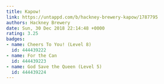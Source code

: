 ```yaml
---
title: Kapow!
link: https://untappd.com/b/hackney-brewery-kapow/1787795
authors: Hackney Brewery
date: Sun, 30 Dec 2018 22:14:48 +0000
rating: 3.25
badges:
- name: Cheers To You! (Level 8)
  id: 444439222
- name: For the Can
  id: 444439223
- name: God Save the Queen (Level 5)
  id: 444439224
---
```

